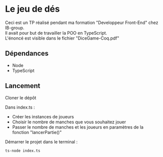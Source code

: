 # Le jeu de dés

Ceci est un TP réalisé pendant ma formation "Developpeur Front-End" chez IB-group.  
Il avait pour but de travailler la POO en TypeScript.  
L'énoncé est visible dans le fichier "DiceGame-Coq.pdf"

## Dépendances

- Node
- TypeScript

## Lancement

Cloner le dépôt

Dans index.ts :

- Créer les instances de joueurs
- Choisir le nombre de manches que vous souhaitez jouer
- Passer le nombre de manches et les joueurs en paramètres de la fonction "lancerPartie()"

Démarrer le projet dans le terminal :

```
ts-node index.ts
```
